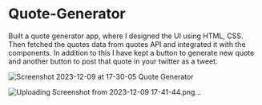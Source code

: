 # Quote-Generator
Built a quote generator app, where I designed the UI using HTML, CSS. Then fetched the quotes data from quotes API and integrated it with the components. In addition to this I have kept a button to generate new quote and another button to post that quote in your twitter as a tweet.

![Screenshot 2023-12-09 at 17-30-05 Quote Generator](https://github.com/kirubadeveloper/Quote-Generator/assets/80045274/27a130fd-3335-424b-931a-adb365dcd83c)

![Uploading Screenshot from 2023-12-09 17-41-44.png…]()
